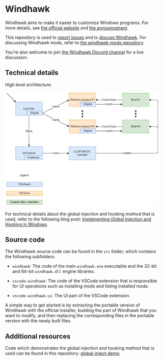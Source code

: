 # Windhawk

Windhawk aims to make it easier to customize Windows programs. For more details, see [the official website](https://windhawk.net/) and [the announcement](https://ramensoftware.com/windhawk).

This repository is used to [report issues](https://github.com/ramensoftware/windhawk/issues) and to [discuss Windhawk](https://github.com/ramensoftware/windhawk/discussions). For discussing Windhawk mods, refer to [the windhawk-mods repository](https://github.com/ramensoftware/windhawk-mods).

You're also welcome to join [the Windhawk Discord channel](https://discord.com/servers/windhawk-923944342991818753) for a live discussion.

## Technical details

High level architecture:

![High level architecture diagram](diagram.png)

For technical details about the global injection and hooking method that is used, refer to the following blog post: [Implementing Global Injection and Hooking in Windows](https://m417z.com/Implementing-Global-Injection-and-Hooking-in-Windows/).

## Source code

The Windhawk source code can be found in the `src` folder, which contains the following subfolders:

* `windhawk`: The code of the main `windhawk.exe` executable and the 32-bit and 64-bit `windhawk.dll` engine libraries.

* `vscode-windhawk`: The code of the VSCode extension that is responsible for UI operations such as installing mods and listing installed mods.

* `vscode-windhawk-ui`: The UI part of the VSCode extension.

A simple way to get started is by extracting the portable version of Windhawk with the official installer, building the part of Windhawk that you want to modify, and then replacing the corresponding files in the portable version with the newly built files.

## Additional resources

Code which demonstrates the global injection and hooking method that is used can be found in this repository: [global-inject-demo](https://github.com/m417z/global-inject-demo).
